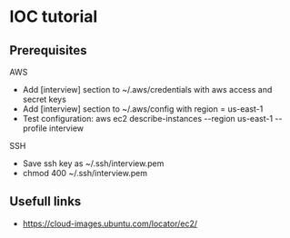 # IOC tutorial

## Prerequisites

AWS

* Add [interview] section to ~/.aws/credentials with aws access and secret keys
* Add [interview] section to ~/.aws/config with region = us-east-1
* Test configuration: aws ec2 describe-instances --region us-east-1 --profile interview

SSH

* Save ssh key as ~/.ssh/interview.pem
* chmod 400 ~/.ssh/interview.pem


## Usefull links

* https://cloud-images.ubuntu.com/locator/ec2/